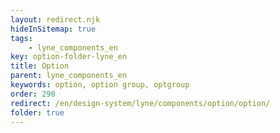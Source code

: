 ```yaml
---
layout: redirect.njk
hideInSitemap: true
tags: 
    - lyne_components_en
key: option-folder-lyne_en
title: Option
parent: lyne_components_en
keywords: option, option group, optgroup
order: 290
redirect: /en/design-system/lyne/components/option/option/
folder: true
---
```

